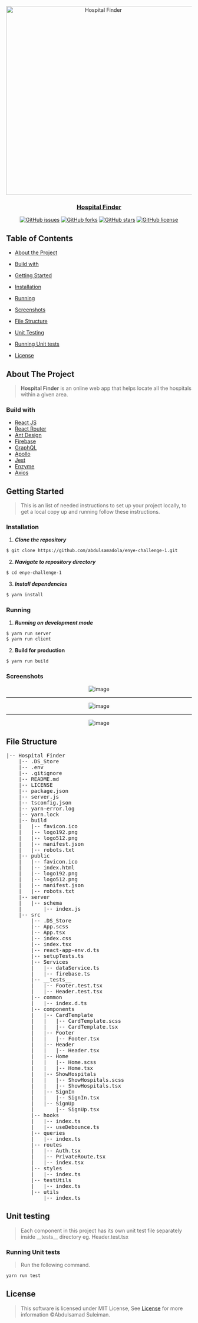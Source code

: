 <div align="center">
<a href="https://github.com/abdulsamadola/enye-challenge-1" rel="noopener">
  
  <img width="512" alt="Hospital Finder" src="https://is4-ssl.mzstatic.com/image/thumb/Purple128/v4/21/bf/76/21bf76bc-887d-75b9-6929-ba2a2ad503be/source/512x512bb.jpg">

</div>

<h3 align="center">Hospital Finder</h3>

<div align="center">

[![GitHub issues](https://img.shields.io/github/issues/abdulsamadola/enye-challenge-1)](https://github.com/abdulsamadola/enye-challenge-1/issues)
[![GitHub forks](https://img.shields.io/github/forks/abdulsamadola/enye-challenge-1)](https://github.com/abdulsamadola/enye-challenge-1/network)
[![GitHub stars](https://img.shields.io/github/stars/abdulsamadola/enye-challenge-1)](https://github.com/abdulsamadola/enye-challenge-1/stargazers)
[![GitHub license](https://img.shields.io/github/license/abdulsamadola/enye-challenge-1)](https://github.com/abdulsamadola/enye-challenge-1/blob/master/LICENSE)

</div>

## Table of Contents

- [About the Project](#about-the-project)
- [Build with](#build-with)
- [Getting Started](#getting-started)
- [Installation](#installation)
- [Running](#running)
- [Screenshots](#screenshots)
- [File Structure](#file-structure)
- [Unit Testing](#unit-testing)
- [Running Unit tests](#running-unit-tests)

- [License](#license)

## About The Project

> **Hospital Finder** is an online web app that helps locate all the hospitals within a given area.

### Build with

- [React JS](https://reactjs.org/)
- [React Router](https://reacttraining.com/react-router/web/guides/quick-start)
- [Ant Design](https://https://ant.design/)
- [Firebase](https://firebase.google.com/)
- [GraphQL](https://graphql.org/)
- [Apollo](https://www.apollographql.com/)
- [Jest](https://jestjs.io/)
- [Enzyme](https://enzymejs.github.io/enzyme/)
- [Axios](https://github.com/axios/axios)

## Getting Started

> This is an list of needed instructions to set up your project locally, to get a local copy up and running follow these instructions.

### Installation

1. **_Clone the repository_**

```sh
$ git clone https://github.com/abdulsamadola/enye-challenge-1.git
```

2. **_Navigate to repository directory_**

```sh
$ cd enye-challenge-1
```

3. **_Install dependencies_**

```sh
$ yarn install
```

### Running

1. **_Running on development mode_**

```sh
$ yarn run server
$ yarn run client
```

2. **Build for production**

```sh
$ yarn run build
```

### Screenshots

<div align="center">
 
![image](https://user-images.g9f1e166e299b.png)

<hr />

![image](https://u433-c8d7791a9b81.png)

<hr />

![image](https://user-8f596.png)

</div>

## File Structure

<pre>
|-- Hospital Finder
    |-- .DS_Store
    |-- .env
    |-- .gitignore
    |-- README.md
    |-- LICENSE
    |-- package.json
    |-- server.js
    |-- tsconfig.json
    |-- yarn-error.log
    |-- yarn.lock
    |-- build
    |   |-- favicon.ico
    |   |-- logo192.png
    |   |-- logo512.png
    |   |-- manifest.json
    |   |-- robots.txt
    |-- public
    |   |-- favicon.ico
    |   |-- index.html
    |   |-- logo192.png
    |   |-- logo512.png
    |   |-- manifest.json
    |   |-- robots.txt
    |-- server
    |   |-- schema
    |       |-- index.js
    |-- src
        |-- .DS_Store
        |-- App.scss
        |-- App.tsx
        |-- index.css
        |-- index.tsx
        |-- react-app-env.d.ts
        |-- setupTests.ts
        |-- Services
        |   |-- dataService.ts
        |   |-- firebase.ts
        |-- __tests__
        |   |-- Footer.test.tsx
        |   |-- Header.test.tsx
        |-- common
        |   |-- index.d.ts
        |-- components
        |   |-- CardTemplate
        |   |   |-- CardTemplate.scss
        |   |   |-- CardTemplate.tsx
        |   |-- Footer
        |   |   |-- Footer.tsx
        |   |-- Header
        |   |   |-- Header.tsx
        |   |-- Home
        |   |   |-- Home.scss
        |   |   |-- Home.tsx
        |   |-- ShowHospitals
        |   |   |-- ShowHospitals.scss
        |   |   |-- ShowHospitals.tsx
        |   |-- SignIn
        |   |   |-- SignIn.tsx
        |   |-- SignUp
        |       |-- SignUp.tsx
        |-- hooks
        |   |-- index.ts
        |   |-- useDebounce.ts
        |-- queries
        |   |-- index.ts
        |-- routes
        |   |-- Auth.tsx
        |   |-- PrivateRoute.tsx
        |   |-- index.tsx
        |-- styles
        |   |-- index.ts
        |-- testUtils
        |   |-- index.ts
        |-- utils
            |-- index.ts
</pre>

## Unit testing

> Each component in this project has its own unit test file separately inside \_\_tests\_\_ directory eg. Header.test.tsx

### Running Unit tests

> Run the following command.

```sh
yarn run test
```

## License

> This software is licensed under MIT License, See [License](https://github.com/abdulsamadola/enye-challenge-1/blob/master/LICENSE) for more information ©Abdulsamad Suleiman.
